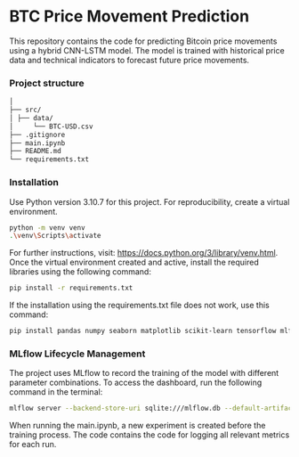 # BTC Price Movement Prediction

This repository contains the code for predicting Bitcoin price movements using a hybrid CNN-LSTM model. The model is trained with historical price data and technical indicators to forecast future price movements.

### Project structure

```bash
│
├── src/
│ ├── data/
│     └── BTC-USD.csv
├── .gitignore
├── main.ipynb
├── README.md
└── requirements.txt
```
### Installation
Use Python version 3.10.7 for this project. For reproducibility, create a virtual environment.
```bash
python -m venv venv
.\venv\Scripts\activate
```
 For further instructions, visit: https://docs.python.org/3/library/venv.html.
Once the virtual environment created and active, install the required libraries using the following command:

```bash
pip install -r requirements.txt
````
If the installation using the requirements.txt file does not work, use this command:
```bash
pip install pandas numpy seaborn matplotlib scikit-learn tensorflow mlflow ta

```


### MLflow Lifecycle Management

The project uses MLflow to record the training of the model with different parameter combinations. To access the dashboard, run the following command in the terminal:

```bash
mlflow server --backend-store-uri sqlite:///mlflow.db --default-artifact-root ./mlruns --host 127.0.0.1 --port 8080
```
When running the main.ipynb, a new experiment is created before the training process. The code contains the code for logging all relevant metrics for each run.


